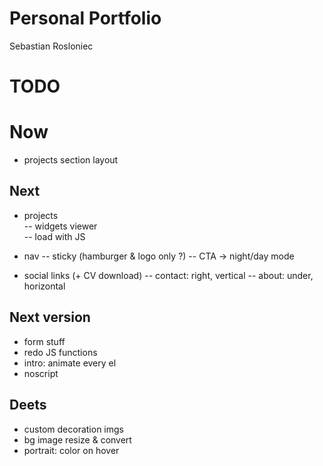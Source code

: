 # Personal Portfolio

Sebastian Rosloniec

# TODO

# Now

- projects section layout

## Next

- projects  
   -- widgets viewer  
   -- load with JS

- nav
  -- sticky (hamburger & logo only ?)
  -- CTA -> night/day mode

- social links (+ CV download)
  -- contact: right, vertical
  -- about: under, horizontal

## Next version

- form stuff
- redo JS functions
- intro: animate every el
- noscript

## Deets

- custom decoration imgs
- bg image resize & convert
- portrait: color on hover
